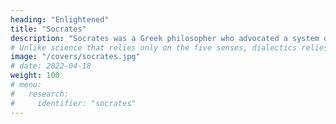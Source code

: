 ```yaml
---
heading: "Enlightened"
title: "Socrates"
description: "Socrates was a Greek philosopher who advocated a system of thought called Dialectics, as an alternative to Science"
# Unlike science that relies only on the five senses, dialectics relies on the senses as well as on a high level of intuition
image: "/covers/socrates.jpg"
# date: 2022-04-18
weight: 100
# menu:
#   research:
#     identifier: "socrates"
---
```

